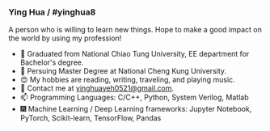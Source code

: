 ### Ying Hua / #yinghua8

<!--
**yinghua8/yinghua8** is a ✨ _special_ ✨ repository because its `README.md` (this file) appears on your GitHub profile.

Here are some ideas to get you started:
-->
A person who is willing to learn new things. Hope to make a good impact on the world by using my profession!

- 🌱 Graduated from National Chiao Tung University, EE department for Bachelor's degree.
- 👯 Persuing Master Degree at National Cheng Kung University.
- 😍 My hobbies are reading, writing, traveling, and playing music.
- 💌 Contact me at yinghuayeh0521@gmail.com.
- 📫 Programming Languages: C/C++, Python, System Verilog, Matlab
- 🎆 Machine Learning / Deep Learning frameworks: Jupyter Notebook, PyTorch, Scikit-learn, TensorFlow, Pandas
